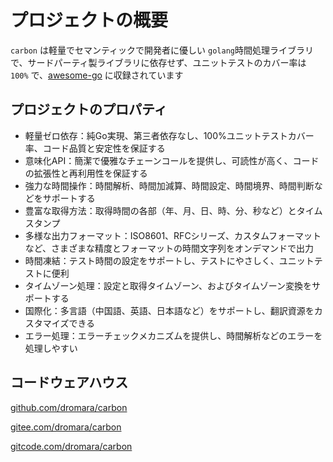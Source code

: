 # プロジェクトの概要

`carbon` は軽量でセマンティックで開発者に優しい `golang`時間処理ライブラリで、サードパーティ製ライブラリに依存せず、ユニットテストのカバー率は `100%` で、[awesome-go](https://github.com/avelino/awesome-go#date-and-time "awesome-go") に収録されています

## プロジェクトのプロパティ
- 軽量ゼロ依存：純Go実現、第三者依存なし、100%ユニットテストカバー率、コード品質と安定性を保証する
- 意味化API：簡潔で優雅なチェーンコールを提供し、可読性が高く、コードの拡張性と再利用性を保証する
- 強力な時間操作：時間解析、時間加減算、時間設定、時間境界、時間判断などをサポートする
- 豊富な取得方法：取得時間の各部（年、月、日、時、分、秒など）とタイムスタンプ
- 多様な出力フォーマット：ISO8601、RFCシリーズ、カスタムフォーマットなど、さまざまな精度とフォーマットの時間文字列をオンデマンドで出力
- 時間凍結：テスト時間の設定をサポートし、テストにやさしく、ユニットテストに便利
- タイムゾーン処理：設定と取得タイムゾーン、およびタイムゾーン変換をサポートする
- 国際化：多言語（中国語、英語、日本語など）をサポートし、翻訳資源をカスタマイズできる
- エラー処理：エラーチェックメカニズムを提供し、時間解析などのエラーを処理しやすい

## コードウェアハウス
[github.com/dromara/carbon](https://github.com/dromara/carbon "github.com/dromara/carbon")

[gitee.com/dromara/carbon](https://gitee.com/dromara/carbon "gitee.com/dromara/carbon")

[gitcode.com/dromara/carbon](https://gitcode.com/dromara/carbon "gitcode.com/dromara/carbon")
